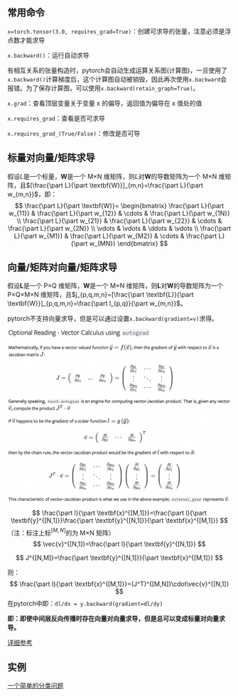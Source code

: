 ## 常用命令

`x=torch.tensor(3.0, requires_grad=True)`：创建可求导的张量，注意必须是浮点数才能求导

`x.backward()`：运行自动求导

有相互关系的张量构造时，pytorch会自动生成运算关系图(计算图)，一旦使用了`x.backward()`计算梯度后，这个计算图自动被销毁，因此再次使用`x.backward`会报错。为了保存计算图，可以使用`x.backward(retain_graph=True)`。

`x.grad`：查看顶层变量关于变量 x 的偏导，返回值为偏导在 x 值处的值

`x.requires_grad`：查看是否可求导

`x.requires_grad_(True/False)`：修改是否可导

## 标量对向量/矩阵求导

假设$L$是一个标量，$\textbf{W}$是一个 M×N 维矩阵，则$L$对$\textbf{W}$的导数矩阵为一个 M×N 维矩阵，且$[\frac{\part L}{\part \textbf{W}}]_{m,n}=\frac{\part L}{\part w_{m,n}}$，即：
$$
\frac{\part L}{\part \textbf{W}}=
\begin{bmatrix}
\frac{\part L}{\part w_{11}} & \frac{\part L}{\part w_{12}} & \cdots & \frac{\part L}{\part w_{1N}} \\
\frac{\part L}{\part w_{21}} & \frac{\part L}{\part w_{22}} & \cdots & \frac{\part L}{\part w_{2N}} \\
\vdots & \vdots & \ddots & \vdots \\
\frac{\part L}{\part w_{M1}} & \frac{\part L}{\part w_{M2}} & \cdots & \frac{\part L}{\part w_{MN}}
\end{bmatrix}
$$

## 向量/矩阵对向量/矩阵求导

假设$\textbf{L}$是一个 P×Q 维矩阵，$\textbf{W}$是一个 M×N 维矩阵，则$\textbf{L}$对$\textbf{W}$的导数矩阵为一个 P×Q×M×N 维矩阵，且$j_{p,q,m,n}=[\frac{\part \textbf{L}}{\part \textbf{W}}]_{p,q,m,n}=\frac{\part l_{p,q}}{\part w_{m,n}}$。

pytorch不支持向量求导，但是可以通过设置`x.backward(gradient=v)`求得。

![image-20220505133159782](img/autograd/image-20220505133159782.png)
$$
\frac{\part l}{\part \textbf{x}^{[M,1]}}=\frac{\part l}{\part \textbf{y}^{[N,1]}}\frac{\part \textbf{y}^{[N,1]}}{\part \textbf{x}^{[M,1]}}
$$
（注：标注上标$^{[M,N]}$的为 M×N 矩阵）
$$
\vec{v}^{[N,1]}=\frac{\part l}{\part \textbf{y}^{[N,1]}}
$$

$$
J^{[N,M]}=\frac{\part \textbf{y}^{[N,1]}}{\part \textbf{x}^{[M,1]}}
$$

则：
$$
\frac{\part l}{\part \textbf{x}^{[M,1]}}=(J^T)^{[M,N]}\cdot\vec{v}^{[N,1]}
$$
在pytorch中即：`dl/dx = y.backward(gradient=dl/dy)`

**即：即使中间层反向传播时存在向量对向量求导，但是总可以变成标量对向量求导。**

[详细参考](https://zhuanlan.zhihu.com/p/69175484)

## 实例

[一个简单的分类问题](https://zhuanlan.zhihu.com/p/74631214)